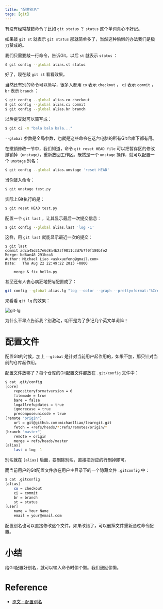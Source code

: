 ```yaml
---
title: "配置别名"
tags: [git]
--- 
```


有没有经常敲错命令？比如 `git status` ？ `status` 这个单词真心不好记。

如果敲 `git st` 就表示 `git status` 那就简单多了，当然这种偷懒的办法我们是极力赞成的。

我们只需要敲一行命令，告诉Git，以后 `st` 就表示 `status` ：

```sh
$ git config --global alias.st status
```

好了，现在敲 `git st` 看看效果。

当然还有别的命令可以简写，很多人都用 `co` 表示 `checkout` ， `ci` 表示 `commit` ， `br` 表示 `branch` ：

```sh
$ git config --global alias.co checkout
$ git config --global alias.ci commit
$ git config --global alias.br branch
```

以后提交就可以简写成：

```sh
$ git ci -m "bala bala bala..."
```

`--global` 参数是全局参数，也就是这些命令在这台电脑的所有Git仓库下都有用。

在撤销修改一节中，我们知道，命令 `git reset HEAD file` 可以把暂存区的修改撤销掉（`unstage`），重新放回工作区。既然是一个 `unstage` 操作，就可以配置一个 `unstage` 别名：

```sh
$ git config --global alias.unstage 'reset HEAD'
```

当你敲入命令：

```sh
$ git unstage test.py
```

实际上Git执行的是：

```sh
$ git reset HEAD test.py
```

配置一个 `git last` ，让其显示最后一次提交信息：

```sh
$ git config --global alias.last 'log -1'
```

这样，用 `git last` 就能显示最近一次的提交：

```
$ git last
commit adca45d317e6d8a4b23f9811c3d7b7f0f180bfe2
Merge: bd6ae48 291bea8
Author: Michael Liao <askxuefeng@gmail.com>
Date:   Thu Aug 22 22:49:22 2013 +0800

    merge & fix hello.py
```

甚至还有人丧心病狂地把lg配置成了：

```sh
git config --global alias.lg "log --color --graph --pretty=format:'%Cred%h%Creset -%C(yellow)%d%Creset %s %Cgreen(%cr) %C(bold blue)<%an>%Creset' --abbrev-commit"
```

来看看 `git lg` 的效果：

![git-lg](https://www.liaoxuefeng.com/files/attachments/919059728302912/0)

为什么不早点告诉我？别激动，咱不是为了多记几个英文单词嘛！

# 配置文件

配置Git的时候，加上 `--global` 是针对当前用户起作用的，如果不加，那只针对当前的仓库起作用。

配置文件放哪了？每个仓库的Git配置文件都放在 `.git/config` 文件中：

```sh
$ cat .git/config 
[core]
    repositoryformatversion = 0
    filemode = true
    bare = false
    logallrefupdates = true
    ignorecase = true
    precomposeunicode = true
[remote "origin"]
    url = git@github.com:michaelliao/learngit.git
    fetch = +refs/heads/*:refs/remotes/origin/*
[branch "master"]
    remote = origin
    merge = refs/heads/master
[alias]
    last = log -1
```


别名就在 `[alias]` 后面，要删除别名，直接把对应的行删掉即可。

而当前用户的Git配置文件放在用户主目录下的一个隐藏文件 `.gitconfig` 中：

```sh
$ cat .gitconfig
[alias]
    co = checkout
    ci = commit
    br = branch
    st = status
[user]
    name = Your Name
    email = your@email.com
```

配置别名也可以直接修改这个文件，如果改错了，可以删掉文件重新通过命令配置。

# 小结
给Git配置好别名，就可以输入命令时偷个懒。我们鼓励偷懒。

# Reference

- [原文 - 配置别名](https://www.liaoxuefeng.com/wiki/896043488029600/898732837407424)
